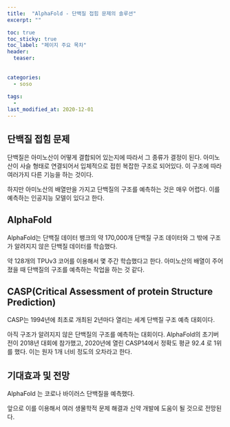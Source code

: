 ```yaml
---
title:  "AlphaFold - 단백질 접힘 문제의 솔루션"
excerpt: ""

toc: true
toc_sticky: true
toc_label: "페이지 주요 목차"
header:
  teaser: 
  
  
categories:
  - soso
  
tags:
  - 
last_modified_at: 2020-12-01
---
```


## 단백질 접힘 문제

단백질은 아미노산이 어떻게 결합되어 있는지에 따라서 그 종류가 결정이 된다. 아미노산이 사슬 형태로 연결되어서 입체적으로 접힌 복잡한 구조로 되어있다.
이 구조에 따라 여러가지 다른 기능을 하는 것이다. 

하지만 아미노산의 배열만을 가지고 단백질의 구조를 예측하는 것은 매우 어렵다. 이를 예측하는 인공지능 모델이 있다고 한다.

## AlphaFold

AlphaFold는 단백질 데이터 뱅크의 약 170,000개 단백질 구조 데이터와 그 밖에 구조가 알려지지 않은 단백질 데이터를 학습했다.

약 128개의 TPUv3 코어를 이용해서 몇 주간 학습했다고 한다. 아미노산의 배열이 주어졌을 때 단백질의 구조를 예측하는 작업을 하는 것 같다.

## CASP(Critical Assessment of protein Structure Prediction)

CASP는 1994년에 최초로 개최된 2년마다 열리는 세계 단백질 구조 예측 대회이다.

아직 구조가 알려지지 않은 단백질의 구조를 예측하는 대회이다. AlphaFold의 초기버전이 2018년 대회에 참가했고,
2020년에 열린 CASP14에서 정확도 평균 92.4 로 1위를 했다. 이는 원자 1개 너비 정도의 오차라고 한다.

## 기대효과 및 전망

AlphaFold 는 코로나 바이러스 단백질을 예측했다.

앞으로 이를 이용해서 여러 생물학적 문제 해결과 신약 개발에 도움이 될 것으로 전망된다.
